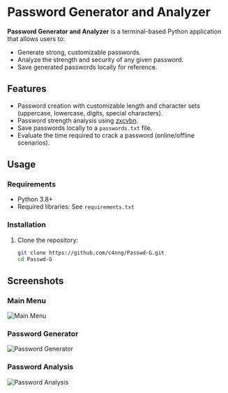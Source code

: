 # Password Generator and Analyzer

**Password Generator and Analyzer** is a terminal-based Python application that allows users to:
- Generate strong, customizable passwords.
- Analyze the strength and security of any given password.
- Save generated passwords locally for reference.

## Features
- Password creation with customizable length and character sets (uppercase, lowercase, digits, special characters).
- Password strength analysis using [zxcvbn](https://github.com/dropbox/zxcvbn).
- Save passwords locally to a `passwords.txt` file.
- Evaluate the time required to crack a password (online/offline scenarios).

## Usage
### Requirements
- Python 3.8+
- Required libraries: See `requirements.txt`

### Installation
1. Clone the repository:
   ```bash
   git clone https://github.com/c4nng/Passwd-G.git
   cd Passwd-G

## Screenshots

### Main Menu
![Main Menu](./images/PasswdG_menu.png)

### Password Generator

![Password Generator](./images/PasswdG.png)

### Password Analysis
![Password Analysis](./images/PasswdG_analyze.png)

